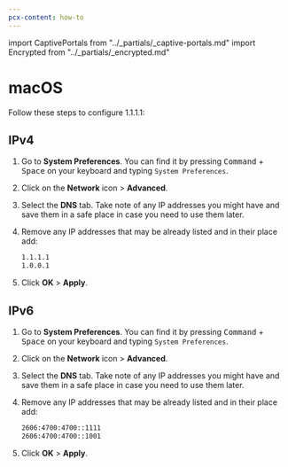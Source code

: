 ```yaml
---
pcx-content: how-to
---
```


import CaptivePortals from "../_partials/_captive-portals.md"
import Encrypted from "../_partials/_encrypted.md"

# macOS

Follow these steps to configure 1.1.1.1:

## IPv4

1. Go to **System Preferences**. You can find it by pressing <kbd>Command</kbd> + <kbd>Space</kbd> on your keyboard and typing `System Preferences`.
1. Click on the **Network** icon > **Advanced**.
1. Select the **DNS** tab. Take note of any IP addresses you might have and save them in a safe place in case you need to use them later.
1. Remove any IP addresses that may be already listed and in their place add:

    ```txt
    1.1.1.1
    1.0.0.1
    ```

1. Click **OK** > **Apply**.

## IPv6

1. Go to **System Preferences**. You can find it by pressing <kbd>Command</kbd> + <kbd>Space</kbd> on your keyboard and typing `System Preferences`.
1. Click on the **Network** icon > **Advanced**.
1. Select the **DNS** tab. Take note of any IP addresses you might have and save them in a safe place in case you need to use them later.
1. Remove any IP addresses that may be already listed and in their place add:

    ```txt
    2606:4700:4700::1111
    2606:4700:4700::1001
    ```

1. Click **OK** > **Apply**.

<CaptivePortals/>

<Encrypted/>